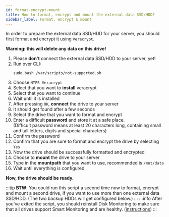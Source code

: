 ```yaml
---
id: format-encrypt-mount
title: How to format, encrypt and mount the external data SSD/HDD?
sidebar_label: Format, encrypt & mount
---
```


In order to prepare the external data SSD/HDD for your server, you should first format and encrypt it using `Veracrypt`.

**Warning: this will delete any data on this drive!**
1. Please **don't** connect the external data SSD/HDD to your server, yet!
1. Run over CLI:
    ```shell
    sudo bash /var/scripts/not-supported.sh
    ```
1. Choose `NTFS Veracrypt`
1. Select that you want to **install** veracrypt
1. Select that you want to continue
1. Wait until it is installed
1. After pressing `OK`, **connect** the drive to your server
1. It should get found after a few seconds
1. Select the drive that you want to format and encrypt
1. Enter a difficult **password** and store it at a safe place.<br/>
(Difficult password means at least 20 characters long, containing small and tall letters, digits and special characters)
1. Confirm the password
1. Confirm that you are sure to format and encrypt the drive by selecting `Yes`
1. Now the drive should be successfully formatted and encrypted
1. Choose to **mount** the drive to your server
1. Type in the **mountpath** that you want to use, recommended is `/mnt/data`
1. Wait until everything is configured

**Now, the drive should be ready.**

:::tip
**BTW**: You could run this script a second time now to format, encrypt and mount a second drive, if you want to use more than one external data SSD/HDD. (The two backup HDDs will get configured below.)
:::
:::info
After you've exited the script, you should reinstall Disk Monitoring to make sure that all drives support Smart Monitoring and are healthy. ([instructions](./smart))
:::
